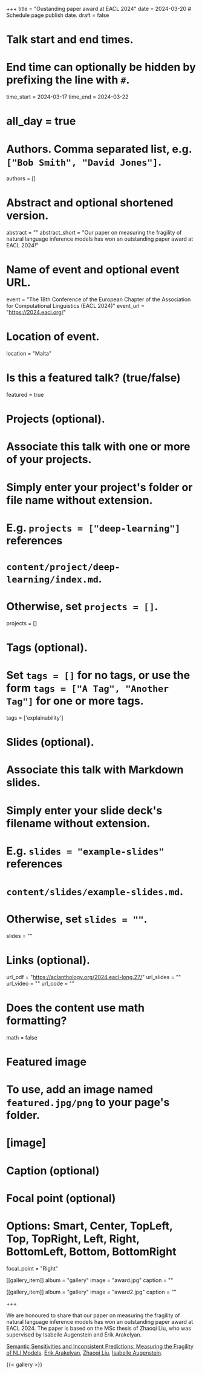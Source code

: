 +++
title = "Oustanding paper award at EACL 2024"
date = 2024-03-20  # Schedule page publish date.
draft = false

# Talk start and end times.
#   End time can optionally be hidden by prefixing the line with `#`.
time_start = 2024-03-17
time_end = 2024-03-22
# all_day = true

# Authors. Comma separated list, e.g. `["Bob Smith", "David Jones"]`.
authors = []

# Abstract and optional shortened version.
abstract = ""
abstract_short = "Our paper on measuring the fragility of natural language inference models has won an outstanding paper award at EACL 2024!"

# Name of event and optional event URL.
event = "The 18th Conference of the European Chapter of the Association for Computational Linguistics (EACL 2024)"
event_url = "https://2024.eacl.org/"

# Location of event.
location = "Malta"

# Is this a featured talk? (true/false)
featured = true

# Projects (optional).
#   Associate this talk with one or more of your projects.
#   Simply enter your project's folder or file name without extension.
#   E.g. `projects = ["deep-learning"]` references 
#   `content/project/deep-learning/index.md`.
#   Otherwise, set `projects = []`.
projects = []

# Tags (optional).
#   Set `tags = []` for no tags, or use the form `tags = ["A Tag", "Another Tag"]` for one or more tags.
tags = ['explainability']

# Slides (optional).
#   Associate this talk with Markdown slides.
#   Simply enter your slide deck's filename without extension.
#   E.g. `slides = "example-slides"` references 
#   `content/slides/example-slides.md`.
#   Otherwise, set `slides = ""`.
slides = ""

# Links (optional).
url_pdf = "https://aclanthology.org/2024.eacl-long.27/"
url_slides = ""
url_video = ""
url_code = ""

# Does the content use math formatting?
math = false

# Featured image
# To use, add an image named `featured.jpg/png` to your page's folder. 
# [image]
  # Caption (optional)

  # Focal point (optional)
  # Options: Smart, Center, TopLeft, Top, TopRight, Left, Right, BottomLeft, Bottom, BottomRight
  focal_point = "Right"
  
[[gallery_item]]
album = "gallery"
image = "award.jpg"
caption = ""

[[gallery_item]]
album = "gallery"
image = "award2.jpg"
caption = ""

+++

We are honoured to share that our paper on measuring the fragility of natural language inference models has won an outstanding paper award at EACL 2024. The paper is based on the MSc thesis of Zhaoqi Liu, who was supervised by Isabelle Augenstein and Erik Arakelyan.

<a href="/publication/2024_eacl_arakelyan/">Semantic Sensitivities and Inconsistent Predictions: Measuring the Fragility of NLI Models</a>.
<a href="/authors/erik-arakelyan/">Erik Arakelyan</a>, <a href="/authors/zhaoqi liu/">Zhaoqi Liu</a>, <a href="/authors/isabelle-augenstein/">Isabelle Augenstein</a>.

{{< gallery >}}
